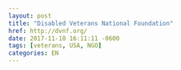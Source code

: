 ```yaml
---
layout: post
title: "Disabled Veterans National Foundation"
href: http://dvnf.org/
date: 2017-11-10 16:11:11 -0600
tags: [veterans, USA, NGO]
categories: EN
---
```

